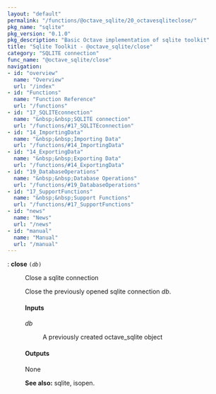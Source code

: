 ```yaml
---
layout: "default"
permalink: "/functions/@octave_sqlite/20_octavesqliteclose/"
pkg_name: "sqlite"
pkg_version: "0.1.0"
pkg_description: "Basic Octave implementation of sqlite toolkit"
title: "Sqlite Toolkit - @octave_sqlite/close"
category: "SQLITE connection"
func_name: "@octave_sqlite/close"
navigation:
- id: "overview"
  name: "Overview"
  url: "/index"
- id: "Functions"
  name: "Function Reference"
  url: "/functions"
- id: "17_SQLITEconnection"
  name: "&nbsp;&nbsp;SQLITE connection"
  url: "/functions/#17_SQLITEconnection"
- id: "14_ImportingData"
  name: "&nbsp;&nbsp;Importing Data"
  url: "/functions/#14_ImportingData"
- id: "14_ExportingData"
  name: "&nbsp;&nbsp;Exporting Data"
  url: "/functions/#14_ExportingData"
- id: "19_DatabaseOperations"
  name: "&nbsp;&nbsp;Database Operations"
  url: "/functions/#19_DatabaseOperations"
- id: "17_SupportFunctions"
  name: "&nbsp;&nbsp;Support Functions"
  url: "/functions/#17_SupportFunctions"
- id: "news"
  name: "News"
  url: "/news"
- id: "manual"
  name: "Manual"
  url: "/manual"
---
```

<dl class="first-deftypefn">
<dt class="deftypefn" id="index-close"><span class="category-def">: </span><span><strong class="def-name">close</strong> <code class="def-code-arguments">(<var class="var">db</var>)</code><a class="copiable-link" href='#index-close'></a></span></dt>
<dd><p>Close a sqlite connection
</p>
<p>Close the previously opened sqlite connection <var class="var">db</var>.
</p>
<h4 class="subsubheading" id="Inputs">Inputs</h4>
<dl class="table">
<dt><var class="var">db</var></dt>
<dd><p>A previously created octave_sqlite object
 </p></dd>
</dl>

<h4 class="subsubheading" id="Outputs">Outputs</h4>
<p>None
</p>

<p><strong class="strong">See also:</strong> sqlite, isopen.
 </p></dd></dl>